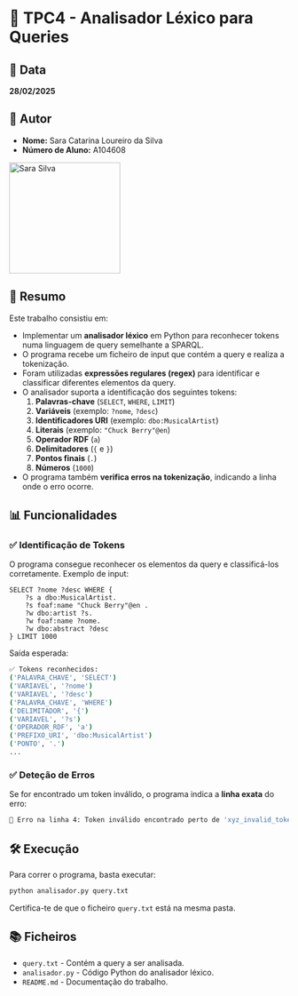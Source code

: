 # 📌 TPC4 - Analisador Léxico para Queries

## 📅 Data
**28/02/2025**

## 👤 Autor
- **Nome:** Sara Catarina Loureiro da Silva  
- **Número de Aluno:** A104608  
<img src="../sarasilva.jpg" alt="Sara Silva" width="200" />

## 📖 Resumo

Este trabalho consistiu em:

- Implementar um **analisador léxico** em Python para reconhecer tokens numa linguagem de query semelhante a SPARQL.
- O programa recebe um ficheiro de input que contém a query e realiza a tokenização.
- Foram utilizadas **expressões regulares (regex)** para identificar e classificar diferentes elementos da query.
- O analisador suporta a identificação dos seguintes tokens:
    1. **Palavras-chave** (`SELECT`, `WHERE`, `LIMIT`)
    2. **Variáveis** (exemplo: `?nome`, `?desc`)
    3. **Identificadores URI** (exemplo: `dbo:MusicalArtist`)
    4. **Literais** (exemplo: `"Chuck Berry"@en`)
    5. **Operador RDF** (`a`)
    6. **Delimitadores** (`{` e `}`)
    7. **Pontos finais** (`.`)
    8. **Números** (`1000`)
- O programa também **verifica erros na tokenização**, indicando a linha onde o erro ocorre.

## 📊 Funcionalidades

### ✅ **Identificação de Tokens**
O programa consegue reconhecer os elementos da query e classificá-los corretamente. Exemplo de input:
```sparql
SELECT ?nome ?desc WHERE {
    ?s a dbo:MusicalArtist.
    ?s foaf:name "Chuck Berry"@en .
    ?w dbo:artist ?s.
    ?w foaf:name ?nome.
    ?w dbo:abstract ?desc
} LIMIT 1000
```

Saída esperada:
```bash
✅ Tokens reconhecidos:
('PALAVRA_CHAVE', 'SELECT')
('VARIAVEL', '?nome')
('VARIAVEL', '?desc')
('PALAVRA_CHAVE', 'WHERE')
('DELIMITADOR', '{')
('VARIAVEL', '?s')
('OPERADOR_RDF', 'a')
('PREFIXO_URI', 'dbo:MusicalArtist')
('PONTO', '.')
...
```

### ✅ **Deteção de Erros**
Se for encontrado um token inválido, o programa indica a **linha exata** do erro:
```bash
🚫 Erro na linha 4: Token inválido encontrado perto de 'xyz_invalid_token...'
```

## 🛠️ Execução
Para correr o programa, basta executar:
```bash
python analisador.py query.txt
```

Certifica-te de que o ficheiro `query.txt` está na mesma pasta.

## 📚 Ficheiros
- `query.txt` - Contém a query a ser analisada.
- `analisador.py` - Código Python do analisador léxico.
- `README.md` - Documentação do trabalho.

